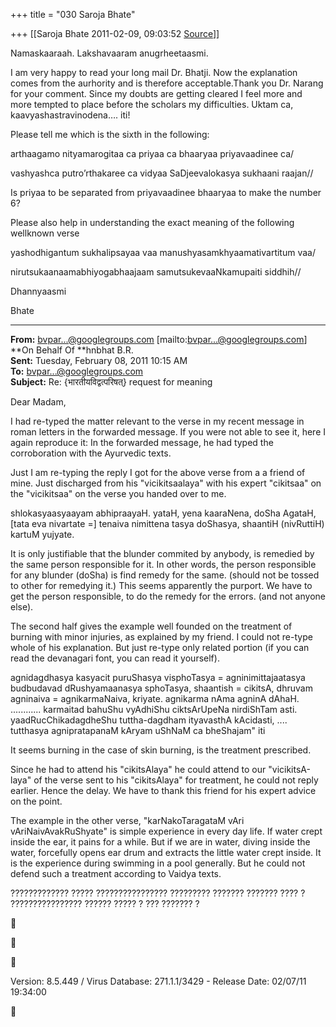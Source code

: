+++
title = "030 Saroja Bhate"

+++
[[Saroja Bhate	2011-02-09, 09:03:52 [Source](https://groups.google.com/g/bvparishat/c/Cg33QC1m0DM)]]



Namaskaaraah. Lakshavaaram anugrheetaasmi.

I am very happy to read your long mail Dr. Bhatji. Now the explanation comes from the aurhority and is therefore acceptable.Thank you Dr. Narang for your comment. Since my doubts are getting cleared I feel more and more tempted to place before the scholars my difficulties. Uktam ca, kaavyashastravinodena…. iti!

Please tell me which is the sixth in the following:

arthaagamo nityamarogitaa ca priyaa ca bhaaryaa priyavaadinee ca/

vashyashca putro’rthakaree ca vidyaa SaDjeevalokasya sukhaani raajan//

Is priyaa to be separated from priyavaadinee bhaaryaa to make the number 6?

Please also help in understanding the exact meaning of the following wellknown verse

yashodhigantum sukhalipsayaa vaa manushyasamkhyaamativartitum vaa/

nirutsukaanaamabhiyogabhaajaam samutsukevaaNkamupaiti siddhih//

Dhannyaasmi

Bhate



------------------------------------------------------------------------

**From:** [bvpar...@googlegroups.com]() \[mailto:[bvpar...@googlegroups.com]()\] **On Behalf Of **hnbhat B.R.  
**Sent:** Tuesday, February 08, 2011 10:15 AM  
**To:** [bvpar...@googlegroups.com]()  
**Subject:** Re: {भारतीयविद्वत्परिषत्} request for meaning



Dear Madam,



I had re-typed the matter relevant to the verse in my recent message in roman letters in the forwarded message. If you were not able to see it, here I again reproduce it: In the forwarded message, he had typed the corroboration with the Ayurvedic texts.



Just I am re-typing the reply I got for the above verse from a a friend of mine. Just discharged from his "vicikitsaalaya" with his expert "cikitsaa" on the "vicikitsaa" on the verse you handed over to me.



shlokasyaasyaayam abhipraayaH. yataH, yena kaaraNena, doSha AgataH, \[tata eva nivartate =\] tenaiva nimittena tasya doShasya, shaantiH (nivRuttiH) kartuM yujyate.



It is only justifiable that the blunder commited by anybody, is remedied by the same person responsible for it. In other words, the person responsible for any blunder (doSha) is find remedy for the same. (should not be tossed to other for remedying it.) This seems apparently the purport. We have to get the person responsible, to do the remedy for the errors. (and not anyone else).



The second half gives the example well founded on the treatment of burning with minor injuries, as explained by my friend. I could not re-type whole of his explanation. But just re-type only related portion (if you can read the devanagari font, you can read it yourself).



agnidagdhasya kasyacit puruShasya visphoTasya = agninimittajaatasya budbudavad dRushyamaanasya sphoTasya, shaantish = cikitsA, dhruvam agninaiva = agnikarmaNaiva, kriyate. agnikarma nAma agninA dAhaH. ............ karmaitad bahuShu vyAdhiShu ciktsArUpeNa nirdiShTam asti. yaadRucChikadagdheShu tuttha-dagdham ityavasthA kAcidasti, .... tutthasya agnipratapanaM kAryam uShNaM ca bheShajam" iti



It seems burning in the case of skin burning, is the treatment prescribed.



Since he had to attend his "cikitsAlaya" he could attend to our "vicikitsA-laya" of the verse sent to his "cikitsAlaya" for treatment, he could not reply earlier. Hence the delay. We have to thank this friend for his expert advice on the point.



The example in the other verse, "karNakoTaragataM vAri vAriNaivAvakRuShyate" is simple experience in every day life. If water crept inside the ear, it pains for a while. But if we are in water, diving inside the water, forcefully opens ear drum and extracts the little water crept inside. It is the experience during swimming in a pool generally. But he could not defend such a treatment according to Vaidya texts.



????????????? ????? ???????????????? ????????? ??????? ??????? ???? ? ???????????????? ?????? ????? ? ??? ??????? ?







Version: 8.5.449 / Virus Database: 271.1.1/3429 - Release Date: 02/07/11 19:34:00



